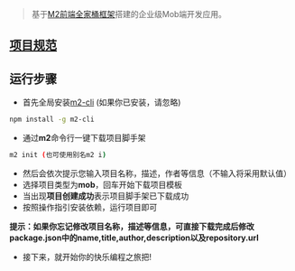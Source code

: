 > 基于[M2前端全家桶框架](https://github.com/miracle-git/m2-vue-mob)搭建的企业级Mob端开发应用。

## [项目规范](https://github.com/miracle-git/m2-vue-mob/blob/main/PROJECT.md)

## 运行步骤

- 首先全局安装[m2-cli](https://github.com/miracle-git/m2-cli.git) (如果你已安装，请忽略)
```bash
npm install -g m2-cli
```
- 通过**m2**命令行一键下载项目脚手架
```bash
m2 init (也可使用别名m2 i)
```
- 然后会依次提示您输入项目名称，描述，作者等信息（不输入将采用默认值）
- 选择项目类型为**mob**，回车开始下载项目模板
- 当出现**项目创建成功**表示项目脚手架已下载成功
- 按照操作指引安装依赖，运行项目即可

**提示：如果你忘记修改项目名称，描述等信息，可直接下载完成后修改package.json中的name,title,author,description以及repository.url**

- 接下来，就开始你的快乐编程之旅把!

